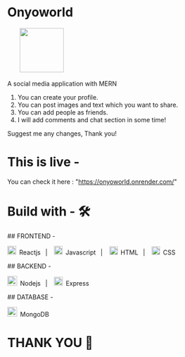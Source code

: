 # Onyoworld
&nbsp;&nbsp;&nbsp;&nbsp;&nbsp;&nbsp;&nbsp;<img src="https://github.com/Kreez81/Onyoworld/assets/110679627/6c148725-e831-4609-8656-f405dd129030.png"  width="100" >

A social media application with MERN
1. You can create your profile.
2. You can post images and text which you want to share.
3. You can add people as friends.
4. I will add comments and chat section in some time!

Suggest me any changes, Thank you!

# This is live -
You can check it here : "https://onyoworld.onrender.com/"

# Build with - 🛠️
##&nbsp;FRONTEND -<br/>

<img src="https://github.com/Kreez81/Onyoworld/assets/110679627/e1898127-fd66-4a13-aaa1-3e1a5d346fab" width=20>&ensp;Reactjs &ensp;| &ensp;
<img src="https://github.com/Kreez81/Onyoworld/assets/110679627/92012693-e6cc-469f-91ee-52aab2d0d674" width=19.5>&ensp;Javascript  &ensp;| &ensp;
<img src="https://github.com/Kreez81/Onyoworld/assets/110679627/047114f3-e3da-48f5-8017-bd24d5a2ceda" width=19>&ensp;HTML  &ensp;| &ensp;
<img src="https://github.com/Kreez81/Onyoworld/assets/110679627/5a90b1d8-dfc8-4d82-8315-e333e96f15e3" width=19>&ensp;CSS

##&nbsp;BACKEND -<br/>

<img src="https://github.com/Kreez81/Onyoworld/assets/110679627/43ab3e65-dc2e-4671-9258-160bee4a66e5" width=22>&ensp;Nodejs  &ensp;| &ensp;
<img src="https://github.com/Kreez81/Onyoworld/assets/110679627/6da5b08d-708f-44d7-bc81-d94755e4d6ea" width=20>&ensp;Express 

##&nbsp;DATABASE -<br/>

<img src="https://github.com/Kreez81/Onyoworld/assets/110679627/e9b32972-f2f1-47dc-9071-6edb171b885b" width=22>&ensp;MongoDB

# THANK YOU 👋


